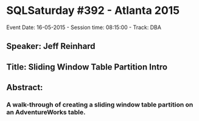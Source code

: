 # SQLSaturday #392 - Atlanta 2015
Event Date: 16-05-2015 - Session time: 08:15:00 - Track: DBA
## Speaker: Jeff Reinhard
## Title: Sliding Window Table Partition Intro
## Abstract:
### A walk-through of creating a sliding window table partition on an AdventureWorks table.

